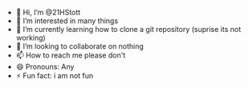 - 👋 Hi, I’m @21HStott
- 👀 I’m interested in many things
- 🌱 I’m currently learning how to clone a git repository (suprise its not working)
- 💞️ I’m looking to collaborate on nothing
- 📫 How to reach me please don't
- 😄 Pronouns: Any
- ⚡ Fun fact: i am not fun

<!---
21HStott/21HStott is a ✨ special ✨ repository because its `README.md` (this file) appears on your GitHub profile.
You can click the Preview link to take a look at your changes.
--->
